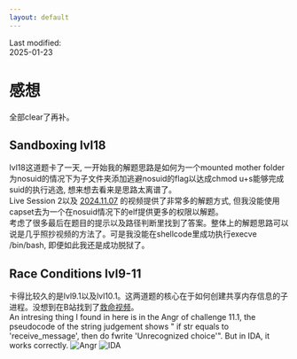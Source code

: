 ```yaml
---
layout: default
---
```

Last modified:  
2025-01-23  

# 感想  

全部clear了再补。

## Sandboxing lvl18

lvl18这道题卡了一天, 一开始我的解题思路是如何为一个mounted mother folder为nosuid的情况下为子文件夹添加逃避nosuid的flag以达成chmod u+s能够完成suid的执行逃逸, 想来想去看来是思路太离谱了。  
Live Session 2以及 [2024.11.07](https://www.youtube.com/watch?v=Qp6cdnkZXWQ&ab_channel=pwn.college) 的视频提供了非常多的解题方式, 但我没能使用capset去为一个在nosuid情况下的elf提供更多的权限以解题。  
考虑了很多最后在题目的提示以及路径判断里找到了答案。整体上的解题思路可以说是几乎照抄视频的方法了。可是我没能在shellcode里成功执行execve /bin/bash, 即便如此我还是成功脱狱了。  

## Race Conditions lvl9-11

卡得比较久的是lvl9.1以及lvl10.1。这两道题的核心在于如何创建共享内存信息的子进程。没想到在B站找到了[救命视频](https://www.bilibili.com/video/BV1dc411i7Cs)。  
An intresing thing I found in here is in the Angr of challenge 11.1, the pseudocode of the string judgement shows " if str equals to 'receive_message', then do fwrite 'Unrecognized choice'".
But in IDA, it works correctly.
![Angr](https://littlesurii.github.io/imgs/pwn/pwn11.1_Angr.png)
![IDA](https://littlesurii.github.io/imgs/pwn/pwn11.1_IDA.png)